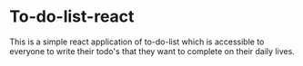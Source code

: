 # To-do-list-react
This is a simple react application of to-do-list which is accessible to everyone to write their todo's that they want to complete on their daily lives.
